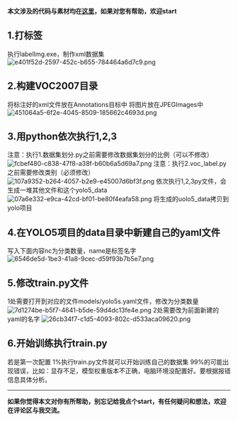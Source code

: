 **本文涉及的代码与素材均在[这里](https://github.com/chenmeilong/YOLOV5dataSet)，如果对您有帮助，欢迎start**
## 1.打标签
执行labelImg.exe，制作xml数据集
![e401f52d-2597-452c-b655-784464a6d7c9.png](http://img.cmlt.fun/article/e401f52d-2597-452c-b655-784464a6d7c9.png)

## 2.构建VOC2007目录
将标注好的xml文件放在Annotations目标中
将图片放在JPEGImages中
![451064a5-6f2e-4045-8509-185662c4693d.png](http://img.cmlt.fun/article/451064a5-6f2e-4045-8509-185662c4693d.png)

## 3.用python依次执行1,2,3
注意：执行1.数据集划分.py之前需要修改数据集划分的比例（可以不修改）
![fcbef480-c838-47f8-a38f-b60b6a5d69a7.png](http://img.cmlt.fun/article/fcbef480-c838-47f8-a38f-b60b6a5d69a7.png)
注意：执行2.voc_label.py之前需要修改类别（必须修改）
![107a9352-b264-4057-b2e9-e45007d6bf3f.png](http://img.cmlt.fun/article/107a9352-b264-4057-b2e9-e45007d6bf3f.png)
依次执行1,2,3py文件，会生成一堆其他文件和这个yolo5_data
![07a6e332-e9ca-42cd-bf01-be80f4eafa58.png](http://img.cmlt.fun/article/07a6e332-e9ca-42cd-bf01-be80f4eafa58.png)
将生成的uolo5_data拷贝到yolo项目

## 4.在YOLO5项目的data目录中新建自己的yaml文件
写入下面内容nc为分类数量，name是标签名字
![6546de5d-1be3-41a8-9cec-d59f93b7b5e7.png](http://img.cmlt.fun/article/6546de5d-1be3-41a8-9cec-d59f93b7b5e7.png)

## 5.修改train.py文件
1处需要打开到对应的文件models/yolo5s.yaml文件，修改为分类数量
![7d1274be-b5f7-4641-b5de-59d4dc13fe4e.png](http://img.cmlt.fun/article/7d1274be-b5f7-4641-b5de-59d4dc13fe4e.png)
2处需要改为前面新建的yaml的名字
![26cb34f7-c1d5-4093-802c-d533aca09620.png](http://img.cmlt.fun/article/26cb34f7-c1d5-4093-802c-d533aca09620.png)
## 6.开始训练执行train.py
若是第一次配置 
1%执行train.py文件就可以开始训练自己的数据集
99%的可能出现错误，比如：显存不足，模型权重版本不正确，电脑环境没配置好。要根据报错信息具体分析。
***
**如果你觉得本文对你有所帮助，别忘记给我点个start，有任何疑问和想法，欢迎在评论区与我交流。**
